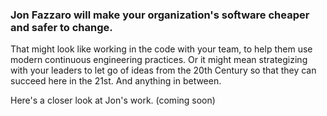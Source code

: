 ### Jon Fazzaro will make your organization's software cheaper and safer to change.

That might look like working in the code with your team, to help them use modern continuous engineering practices. Or it might mean strategizing with your leaders to let go of ideas from the 20th Century so that they can succeed here in the 21st. And anything in between.

Here's a closer look at Jon's work. (coming soon)
